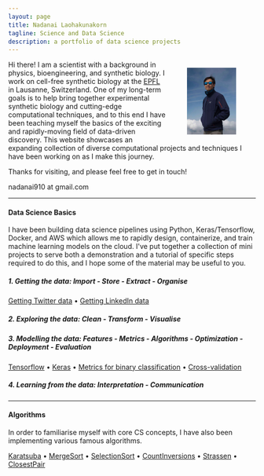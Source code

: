 ```yaml
---
layout: page
title: Nadanai Laohakunakorn
tagline: Science and Data Science
description: a portfolio of data science projects
---
```


<img src="/assets/images/profile_.jpg" width="100" alt="me" align="right" hspace="40" vspace="15">

Hi there! I am a scientist with a background in physics, bioengineering, and synthetic biology. I work on cell-free synthetic biology at the [EPFL](https://www.epfl.ch) in Lausanne, Switzerland. One of my long-term goals is to help bring together experimental synthetic biology and cutting-edge computational techniques, and to this end I have been teaching myself the basics of the exciting and rapidly-moving field of data-driven discovery. This website showcases an expanding collection of diverse computational projects and techniques I have been working on as I make this journey.

Thanks for visiting, and please feel free to get in touch!

nadanai910 at gmail.com


---
#### Data Science Basics

I have been building data science pipelines using Python, Keras/Tensorflow, Docker, and AWS which allows me to rapidly design, containerize, and train machine learning models on the cloud. I've put together a collection of mini projects to serve both a demonstration and a tutorial of specific steps required to do this, and I hope some of the material may be useful to you.

##### 1. Getting the data: Import - Store - Extract - Organise
[Getting Twitter data](/2018/11/14/Getting-Twitter-Data-with-Python) • [Getting LinkedIn data](/2018/11/15/Getting-LinkedIn-Data-with-Python)

##### 2. Exploring the data: Clean - Transform - Visualise


##### 3. Modelling the data: Features - Metrics - Algorithms - Optimization - Deployment - Evaluation
[Tensorflow](/2018/11/21/Hello-Tensorflow) • [Keras](/2018/11/19/Introduction-to-Keras) • [Metrics for binary classification](/2018/11/24/Metrics-for-binary-classification) • [Cross-validation](/2018/11/26/Cross-validation)

##### 4. Learning from the data: Interpretation - Communication  

---
#### Algorithms

In order to familiarise myself with core CS concepts, I have also been implementing various famous algorithms.

[Karatsuba](/pages/algorithms/karatsuba.html) • [MergeSort](/pages/algorithms/mergesort.html) • [SelectionSort](/pages/algorithms/selectionsort.html) • [CountInversions](/pages/algorithms/countinversions.html) • [Strassen](/pages/algorithms/strassen.html) • [ClosestPair](/pages/algorithms/closestpair.html)







